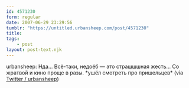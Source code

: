 ```yaml
---
id: 4571230
form: regular
date: 2007-06-29 23:29:56
tumblr: "https://untitled.urbansheep.com/post/4571230"
title:
tags:
    - post
layout: post-text.njk
---
```


<p>urbansheep: Нда&hellip; Всё-таки, недоёб — это страшшшная жесть&hellip; Со жратвой и кино проще в разы. *ушёл смотреть про пришельцев* (via <a href="http://twitter.com/urbansheep/statuses/126684512">Twitter / urbansheep</a>)</p>

